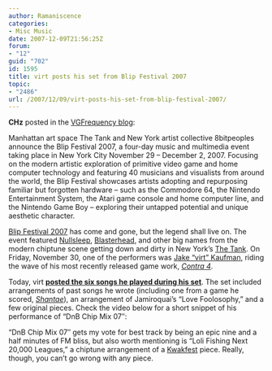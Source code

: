 ```yaml
---
author: Ramaniscence
categories:
- Misc Music
date: 2007-12-09T21:56:25Z
forum:
- "12"
guid: "702"
id: 1595
title: virt posts his set from Blip Festival 2007
topic:
- "2486"
url: /2007/12/09/virt-posts-his-set-from-blip-festival-2007/
---
```


**CHz** posted in the <a target="_blank" href="http://www.vgfrequency.com/?p=373">VGFrequency blog</a>:



<div class="quoted-text">
  Manhattan art space The Tank and New York artist collective 8bitpeoples announce the Blip Festival 2007, a four-day music and multimedia event taking place in New York City November 29 &#8211; December 2, 2007. Focusing on the modern artistic exploration of primitive video game and home computer technology and featuring 40 musicians and visualists from around the world, the Blip Festival showcases artists adopting and repurposing familiar but forgotten hardware &#8211; such as the Commodore 64, the Nintendo Entertainment System, the Atari game console and home computer line, and the Nintendo Game Boy &#8211; exploring their untapped potential and unique aesthetic character.
</div>

[Blip Festival 2007](http://www.blipfestival.org/) has come and gone, but the legend shall live on. The event featured [Nullsleep](http://www.nullsleep.com/), [Blasterhead](http://www.blasterhead.com/), and other big names from the modern chiptune scene getting down and dirty in New York&rsquo;s [The Tank](http://www.thetanknyc.org/). On Friday, November 30, one of the performers was [Jake &ldquo;virt&rdquo; Kaufman](http://virt.vgmix.com/), riding the wave of his most recently released game work, [_Contra 4_](http://www.konami-data.com/officialsites/contra4/).

Today, virt [**posted the six songs he played during his set**](http://virt.vgmix.com/?p=77). The set included arrangements of past songs he wrote (including one from a game he scored, [_Shantae_](http://www.shantae.com/)), an arrangement of Jamiroquai&rsquo;s &ldquo;Love Foolosophy,&rdquo; and a few original pieces. Check the video below for a short snippet of his performance of &ldquo;DnB Chip Mix 07&Prime;:



&ldquo;DnB Chip Mix 07&Prime; gets my vote for best track by being an epic nine and a half minutes of FM bliss, but also worth mentioning is &ldquo;Loli Fishing Next 20,000 Leagues,&rdquo; a chiptune arrangement of a [Kwakfest](http://kwakfest.vgmix.com/) piece. Really, though, you can&rsquo;t go wrong with any piece.